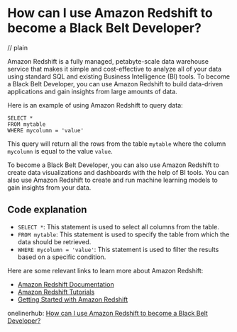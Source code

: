 # How can I use Amazon Redshift to become a Black Belt Developer?
// plain

Amazon Redshift is a fully managed, petabyte-scale data warehouse service that makes it simple and cost-effective to analyze all of your data using standard SQL and existing Business Intelligence (BI) tools. To become a Black Belt Developer, you can use Amazon Redshift to build data-driven applications and gain insights from large amounts of data.

Here is an example of using Amazon Redshift to query data:

```
SELECT *
FROM mytable
WHERE mycolumn = 'value'
```

This query will return all the rows from the table `mytable` where the column `mycolumn` is equal to the value `value`.

To become a Black Belt Developer, you can also use Amazon Redshift to create data visualizations and dashboards with the help of BI tools. You can also use Amazon Redshift to create and run machine learning models to gain insights from your data.

## Code explanation

- `SELECT *`: This statement is used to select all columns from the table.
- `FROM mytable`: This statement is used to specify the table from which the data should be retrieved.
- `WHERE mycolumn = 'value'`: This statement is used to filter the results based on a specific condition.

Here are some relevant links to learn more about Amazon Redshift:
- [Amazon Redshift Documentation](https://docs.aws.amazon.com/redshift/latest/mgmt/welcome.html)
- [Amazon Redshift Tutorials](https://aws.amazon.com/redshift/tutorials/)
- [Getting Started with Amazon Redshift](https://aws.amazon.com/redshift/getting-started/)

onelinerhub: [How can I use Amazon Redshift to become a Black Belt Developer?](https://onelinerhub.com/amazon-redshift/how-can-i-use-amazon-redshift-to-become-a-black-belt-developer)